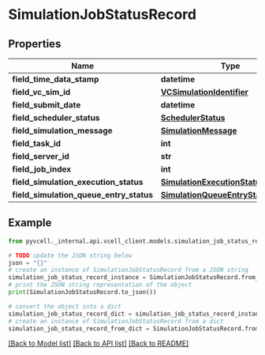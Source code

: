 # SimulationJobStatusRecord

## Properties

| Name                                    | Type                                                                        | Description | Notes      |
| --------------------------------------- | --------------------------------------------------------------------------- | ----------- | ---------- |
| **field_time_data_stamp**               | **datetime**                                                                |             | [optional] |
| **field_vc_sim_id**                     | [**VCSimulationIdentifier**](VCSimulationIdentifier.md)                     |             | [optional] |
| **field_submit_date**                   | **datetime**                                                                |             | [optional] |
| **field_scheduler_status**              | [**SchedulerStatus**](SchedulerStatus.md)                                   |             | [optional] |
| **field_simulation_message**            | [**SimulationMessage**](SimulationMessage.md)                               |             | [optional] |
| **field_task_id**                       | **int**                                                                     |             | [optional] |
| **field_server_id**                     | **str**                                                                     |             | [optional] |
| **field_job_index**                     | **int**                                                                     |             | [optional] |
| **field_simulation_execution_status**   | [**SimulationExecutionStatusRecord**](SimulationExecutionStatusRecord.md)   |             | [optional] |
| **field_simulation_queue_entry_status** | [**SimulationQueueEntryStatusRecord**](SimulationQueueEntryStatusRecord.md) |             | [optional] |

## Example

```python
from pyvcell._internal.api.vcell_client.models.simulation_job_status_record import SimulationJobStatusRecord

# TODO update the JSON string below
json = "{}"
# create an instance of SimulationJobStatusRecord from a JSON string
simulation_job_status_record_instance = SimulationJobStatusRecord.from_json(json)
# print the JSON string representation of the object
print(SimulationJobStatusRecord.to_json())

# convert the object into a dict
simulation_job_status_record_dict = simulation_job_status_record_instance.to_dict()
# create an instance of SimulationJobStatusRecord from a dict
simulation_job_status_record_from_dict = SimulationJobStatusRecord.from_dict(simulation_job_status_record_dict)
```

[[Back to Model list]](../README.md#documentation-for-models) [[Back to API list]](../README.md#documentation-for-api-endpoints) [[Back to README]](../README.md)
